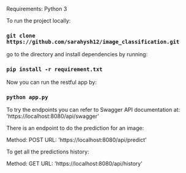 Requirements:
Python 3


To run the project locally:

### `git clone https://github.com/sarahysh12/image_classification.git`

go to the directory and install dependencies by running:

### `pip install -r requirement.txt`

Now you can run the restful app by:

### `python app.py`

To try the endpoints you can refer to Swagger API documentation at:
'https://localhost:8080/api/swagger'

There is an endpoint to do the prediction for an image:

Method: POST
URL: 'https://localhost:8080/api/predict'


To get all the predictions history:

Method: GET
URL: 'https://localhost:8080/api/history'